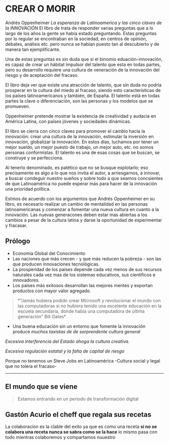 # CREAR O MORIR
Andrés Oppenheimer
_La esperanza de Latinoamerica y las cinco claves de la INNOVACIÓN_
El libro de trata de responder varias preguntas que a lo largo de los años la gente se había estado preguntando. Estas preguntas por lo regular se encontraban en la sociedad, en centros de opinión, debates, análisis etc. pero nunca se habían puesto tan al descubierto y de manera tan ejemplificante.

Una de estas preguntas es sin duda que si el binomio eduación-innovación, es capaz de crear un hábitat impulsor del talento que esta en todas partes, pero su desarrollo requiere una cultura de veneración de la innovación del riesgo y de aceptación del fracaso.

El libro deja ver que existe una atracción de talento, que sin duda no podría prosperar en la cultura del miedo al fracaso, siendo esto características de los países latinoamericanos y también, de España. El talento está en todas partes la clave o diferenciación, son las personas y los modelos que se promueven.

Oppenheimer pretende mostrar la existencia de creatividad y audacia en América Latina, con países jóvenes y sociedades dinámicas.

El libro se cierra con cinco claves para promover el cambio hacia la innovación: crear una cultura de la innovación, estimular la inversión en innovación, globalizar la innovación. En estos días, luchamos por tener un mejor sueldo, un mejor puesto de trabajo, un mejor auto, etc. no somos personas conformistas. El talento es una de esas cosas que se buscan, se construye y se perfecciona. 
            
Al tenerlo denominado, es patético que no se busque explotarlo; eso precisamente es algo a lo que nos invita el autor, a arriesgarnos, a innovar, a buscar condeguir nuestro sueños y sobre todo a que seamos concsientes de que Latinoamérica no puede esperar más para hacer de la innovación una prioridad política.

Estmos de acuerdo con los argumentos que Andrés Oppenheimer en su libro, es necesario realizar un cambio de mentalidad en las personas latinoamericanas y comenzar a fomentar una nueva cultura en cuanto a la innovación. Las nuevas generacones deben estar mas abiertas a los cambios a pesar de la cultura latina y darse la oportunidad de esperimentar y fracasar.

## Prólogo

- Economia Global del Conocimiento
- Las naciones que más crecen - y que más reducen la pobreza - 
  son las que producen innovaciones tecnológicas.
- La prosperidad de los países depende cada vez menos de sus recursos naturales
  cada vez mas de los sistemas educativos, sus cientificos e innovadores.
- Los países más exitosos desarrollan las mejores mentes y exportan productos
  con mayor valor agregado.

<blockquote>*"Jamás hubiera podido crear Microsoft y revolucionar el mundo con las computadoras
si no hubiera tenido una excelente educación en la escuela secundaria, donde había
una computadora de última generación" Bill Gates*</blockquote>

- Una buena educación sin un entorno que fomente la innovación produce *muchos taxistas de
  de sorprendente cultura general*

*Excesiva interferencia del Estado ahoga la cultura creativa.*

*Excesiva regulación estatal y la falta de capital de riesgo*

Porque no tenemos un Steve Jobs en Latinoamérica -Cultura social y legal que no tolera el fracaso-

---------------------------------------------------------------------------------------------------

## El mundo que se viene

<blockquote>Estamos entrando en un periodo de transformación digital</blockquote>

## Gastón Acurio el cheff que  regala sus recetas

La colaboracion es la clable del exito ya que es como una receta **si no se colabora una receta nunca se sabra como se la hace**
lo mismo pasa con todo mientras colaboremos y compartamos nuuestro


